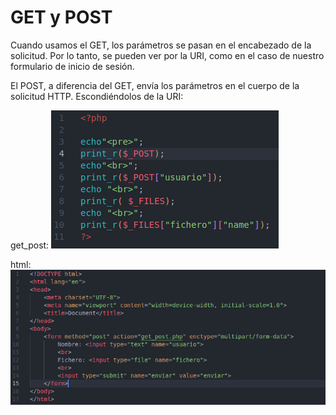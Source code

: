 # GET y POST

Cuando usamos el GET, los parámetros se pasan en el encabezado de la solicitud. Por lo tanto, se pueden ver por la URI, como en el caso de nuestro formulario de inicio de sesión.

El POST, a diferencia del GET, envía los parámetros en el cuerpo de la solicitud HTTP. Escondiéndolos de la URI:

get_post:
<img src=post1.png>

html:
<img src="post.png">
